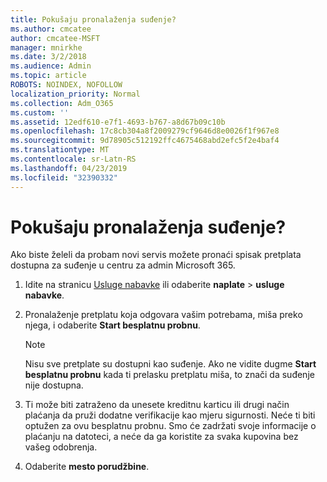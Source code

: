 ```yaml
---
title: Pokušaju pronalaženja suđenje?
ms.author: cmcatee
author: cmcatee-MSFT
manager: mnirkhe
ms.date: 3/2/2018
ms.audience: Admin
ms.topic: article
ROBOTS: NOINDEX, NOFOLLOW
localization_priority: Normal
ms.collection: Adm_O365
ms.custom: ''
ms.assetid: 12edf610-e7f1-4693-b767-a8d67b09c10b
ms.openlocfilehash: 17c8cb304a8f2009279cf9646d8e0026f1f967e8
ms.sourcegitcommit: 9d78905c512192ffc4675468abd2efc5f2e4baf4
ms.translationtype: MT
ms.contentlocale: sr-Latn-RS
ms.lasthandoff: 04/23/2019
ms.locfileid: "32390332"
---
```

# <a name="trying-to-find-a-trial"></a>Pokušaju pronalaženja suđenje?

Ako biste želeli da probam novi servis možete pronaći spisak pretplata dostupna za suđenje u centru za admin Microsoft 365.
  
1. Idite na stranicu [Usluge nabavke](https://go.microsoft.com/fwlink/p/?linkid=868433) ili odaberite **naplate** \> **usluge nabavke**.
    
2. Pronalaženje pretplatu koja odgovara vašim potrebama, miša preko njega, i odaberite **Start besplatnu probnu**.
    
    > [!NOTE]
    > Nisu sve pretplate su dostupni kao suđenje. Ako ne vidite dugme **Start besplatnu probnu** kada ti prelasku pretplatu miša, to znači da suđenje nije dostupna. 
  
3. Ti može biti zatraženo da unesete kreditnu karticu ili drugi način plaćanja da pruži dodatne verifikacije kao mjeru sigurnosti. Neće ti biti optužen za ovu besplatnu probnu. Smo će zadržati svoje informacije o plaćanju na datoteci, a neće da ga koristite za svaka kupovina bez vašeg odobrenja.
    
4. Odaberite **mesto porudžbine**.
    

